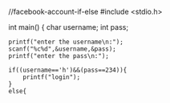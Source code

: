 //facebook-account-if-else
#include <stdio.h>

int main()
{
    char username;
    int pass;
    
    printf("enter the username\n:");
    scanf("%c%d",&username,&pass);
    printf("enter the pass\n:");
    
    if((username=='h')&&(pass==234)){
        printf("login");
    }
    else{
